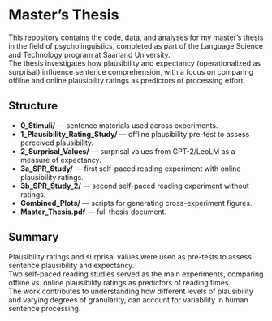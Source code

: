 # Master’s Thesis

This repository contains the code, data, and analyses for my master’s thesis in the field of psycholinguistics, completed as part of the Language Science and Technology program at Saarland University.  
The thesis investigates how plausibility and expectancy (operationalized as surprisal) influence sentence comprehension, with a focus on comparing offline and online plausibility ratings as predictors of processing effort.

## Structure
- **0_Stimuli/** — sentence materials used across experiments.  
- **1_Plausibility_Rating_Study/** — offline plausibility pre-test to assess perceived plausibility.  
- **2_Surprisal_Values/** — surprisal values from GPT-2/LeoLM as a measure of expectancy.  
- **3a_SPR_Study/** — first self-paced reading experiment with online plausibility ratings.  
- **3b_SPR_Study_2/** — second self-paced reading experiment without ratings.  
- **Combined_Plots/** — scripts for generating cross-experiment figures.  
- **Master_Thesis.pdf** — full thesis document.

## Summary
Plausibility ratings and surprisal values were used as pre-tests to assess sentence plausibility and expectancy.  
Two self-paced reading studies served as the main experiments, comparing offline vs. online plausibility ratings as predictors of reading times.  
The work contributes to understanding how different levels of plausibility and varying degrees of granularity, can account for variability in human sentence processing.
